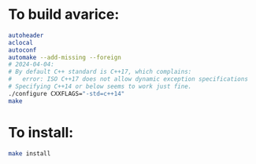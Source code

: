 # To build avarice:
```bash
autoheader
aclocal
autoconf
automake --add-missing --foreign
# 2024-04-04:
# By default C++ standard is C++17, which complains:
#   error: ISO C++17 does not allow dynamic exception specifications
# Specifying C++14 or below seems to work just fine.
./configure CXXFLAGS="-std=c++14"
make
```

# To install:
```bash
make install
```
